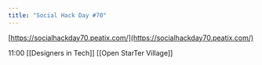 ```yaml
---
title: "Social Hack Day #70"
---
```


[https://socialhackday70.peatix.com/](https://socialhackday70.peatix.com/)

11:00
[[Designers in Tech]]
[[Open StarTer Village]]
